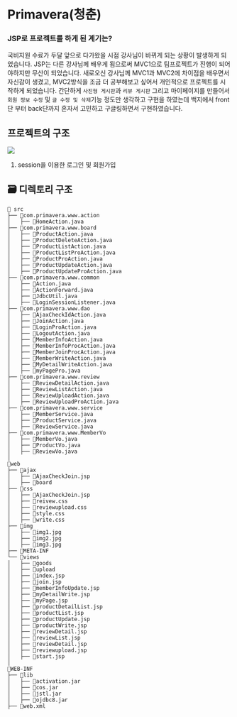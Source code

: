 # Primavera(청춘)

### JSP로 프로젝트를 하게 된 계기는?

국비지원 수료가 두달 앞으로 다가왔을 시점 강사님이 바뀌게 되는 상황이 발생하게 되었습니다. JSP는 다른 강사님께 배우게 됨으로써 MVC1으로 팀프로젝트가 진행이 되어야하지만 무산이 되었습니다.
새로오신 강사님께 MVC1과 MVC2에 차이점을 배우면서 자신감이 생겼고, MVC2방식을 조금 더 공부해보고 싶어서 개인적으로 프로젝트를 시작하게 되었습니다.
간단하게 `사진형 게시판`과 `리뷰 게시판` 그리고 마이페이지를 만들어서 `회원 정보 수정` 및 `글 수정 및 삭제`기능 정도만 생각하고 구현을 하였는데 백지에서 front단 부터 back단까지 혼자서 고민하고 구글링하면서 구현하였습니다.


## **프로젝트의 구조**
<img src ="https://user-images.githubusercontent.com/69107255/111952980-4c013680-8b29-11eb-8c4f-f9635482ea2f.png">


1. session을 이용한 로그인 및 회원가입

## 🗃️ 디렉토리 구조

```shell
📁 src
├── 📁com.primavera.www.action
│   ├── 📄HomeAction.java
├── 📁com.primavera.www.board
│   ├── 📄ProductAction.java
│   ├── 📄ProductDeleteAction.java
│   ├── 📄ProductListAction.java
│   ├── 📄ProductListProAction.java
│   ├── 📄ProductProAction.java
│   ├── 📄ProductUpdateAction.java
│   ├── 📄ProductUpdateProAction.java
├── 📁com.primavera.www.common
│   ├── 📄Action.java
│   ├── 📄ActionForward.java
│   ├── 📄JdbcUtil.java
│   ├── 📄LoginSessionListener.java
├── 📁com.primavera.www.dao
│   ├── 📄AjaxCheckIdAction.java
│   ├── 📄JoinAction.java
│   ├── 📄LoginProAction.java
│   ├── 📄LogoutAction.java
│   ├── 📄MemberInfoAction.java
│   ├── 📄MemberInfoProcAction.java
│   ├── 📄MemberJoinProcAction.java
│   ├── 📄MemberWriteAction.java
│   ├── 📄MyDetailWriteAction.java
│   ├── 📄myPagePro.java
├── 📁com.primavera.www.review
│   ├── 📄ReviewDetailAction.java
│   ├── 📄ReviewListAction.java
│   ├── 📄ReviewUploadAction.java
│   ├── 📄ReviewUploadProAction.java
├── 📁com.primavera.www.service
│   ├── 📄MemberService.java
│   ├── 📄ProductService.java
│   ├── 📄ReviewService.java
├── 📁com.primavera.www.MemberVo
│   ├── 📄MemberVo.java
│   ├── 📄ProductVo.java
│   ├── 📄ReviewVo.java
│
📁web
├── 📁ajax
│   ├── 📄AjaxCheckJoin.jsp
│   ├── 📁board
├── 📁css
│   ├── 📄AjaxCheckJoin.jsp
│   ├── 📄reivew.css
│   ├── 📄reviewupload.css
│   ├── 📄style.css
│   ├── 📄write.css
├── 📁img
│   ├── 📄img1.jpg
│   ├── 📄img2.jpg
│   ├── 📄img3.jpg
├── 📁META-INF
└── 📁views
│   ├── 📁goods
│   ├── 📁upload
│   ├── 📄index.jsp
│   ├── 📄join.jsp
│   ├── 📄memberInfoUpdate.jsp
│   ├── 📄myDetailWrite.jsp
│   ├── 📄myPage.jsp
│   ├── 📄productDetailList.jsp
│   ├── 📄productList.jsp
│   ├── 📄productUpdate.jsp
│   ├── 📄productWrite.jsp
│   ├── 📄reviewDetail.jsp
│   ├── 📄reviewList.jsp
│   ├── 📄reviewDetail.jsp
│   ├── 📄reviewupload.jsp
│   ├── 📄start.jsp
│
📁WEB-INF
├── 📁lib
│   ├── 💊activation.jar
│   ├── 💊cos.jar
│   ├── 💊jstl.jar
│   ├── 💊ojdbc8.jar
├── 📄web.xml
```